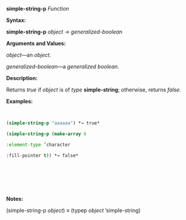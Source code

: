 **simple-string-p** *Function* 



**Syntax:** 



**simple-string-p** *object → generalized-boolean* 



**Arguments and Values:** 



*object*—an *object*. 



*generalized-boolean*—a *generalized boolean*. 



**Description:** 



Returns *true* if *object* is of *type* **simple-string**; otherwise, returns *false*. 



**Examples:**
```lisp
 

(simple-string-p "aaaaaa") *→ true* 

(simple-string-p (make-array 6 

:element-type ’character 

:fill-pointer t)) *→ false* 



 

 


```
**Notes:** 



(simple-string-p *object*) *≡* (typep *object* ’simple-string) 



